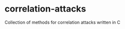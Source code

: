 correlation-attacks
===================

Collection of methods for correlation attacks written in C
